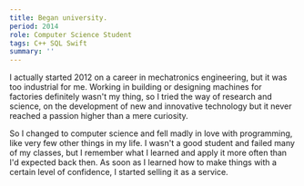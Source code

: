 ```yaml
---
title: Began university.
period: 2014
role: Computer Science Student
tags: C++ SQL Swift
summary: ''
---
```

I actually started 2012 on a career in mechatronics engineering, but it was too industrial for me. Working in building or designing machines for factories definitely wasn't my thing, so I tried the way of research and science, on the development of new and innovative technology but it never reached a passion higher than a mere curiosity. 

So I changed to computer science and fell madly in love with programming, like very few other things in my life. I wasn't a good student and failed many of my classes, but I remember what I learned and apply it more often than I'd expected back then. As soon as I learned how to make things with a certain level of confidence, I started selling it as a service.